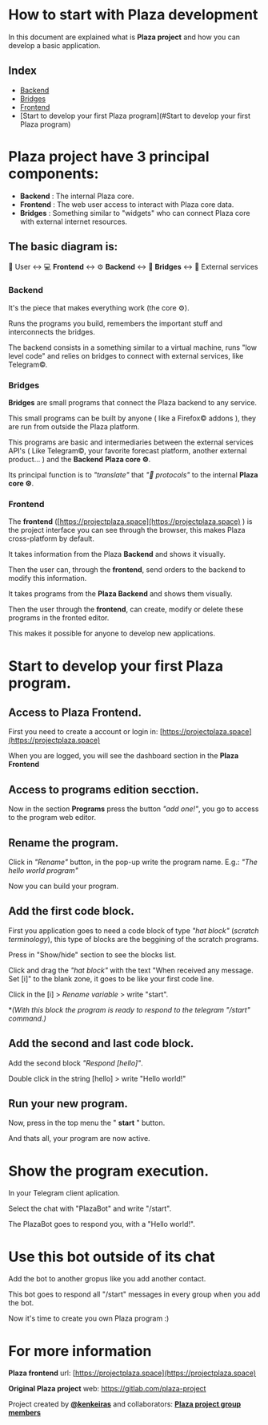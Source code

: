 # How to start with Plaza development

In this document are explained what is **Plaza project** and how you can develop a basic application.

## Index

 - [Backend](#Backend)
 - [Bridges](#Bridges) 
 - [Frontend](#Frontend)
 - [Start to develop your first Plaza program](#Start to develop your first Plaza program)

# Plaza project have 3 principal components:

- **Backend** : The internal Plaza core.
- **Frontend** : The web user access to interact with Plaza core data.
- **Bridges** : Something similar to "widgets" who can connect Plaza core with external internet resources.

## The basic diagram is:
👤 User ↔️ 💻 **Frontend** ↔️ ⚙️ **Backend** ↔️ 📡 **Bridges** ↔️ 📜 External services
    
### Backend

It's the piece that makes everything work (the core ⚙️).

Runs the programs you build, remembers the important stuff and interconnects the bridges.

The backend consists in a something similar to a  virtual machine, runs "low level code" and relies on bridges to connect with external services,
like Telegram©.

### Bridges

**Bridges** are small programs that connect the Plaza backend to any service.

This small programs can be built by anyone ( like a Firefox© addons ), they are run from outside the Plaza platform.

This programs are basic and intermediaries between the external services API's ( Like Telegram©, your favorite forecast platform, another external product... ) and the **Backend** **Plaza core ⚙️**.

Its principal function is to *"translate"* that *"📡 protocols"* to the internal **Plaza core ⚙️**. 

### Frontend

The **frontend** ([https://projectplaza.space](https://projectplaza.space) ) is the project interface you can see through the browser, this makes Plaza cross-platform by default.

It takes information from the Plaza **Backend** and shows it visually.

Then the user can, through the **frontend**, send orders to the backend to modify this information.

It takes programs from the **Plaza Backend** and shows them visually.

Then the user through the **frontend**, can create, modify or delete these programs in the fronted editor.

This makes it possible for anyone to develop new applications.

# Start to develop your first Plaza program.

## Access to Plaza Frontend.
First you need to create a account or login in:
[https://projectplaza.space](https://projectplaza.space)

When you are logged, you will see the dashboard section in the **Plaza Frontend**

## Access to programs edition secction.
Now in the section **Programs** press the button *"add one!"*, you go to access to the program web editor.

## Rename the program.
Click in *"Rename"* button, in the pop-up write the program name.
E.g.: *"The hello world program"*

Now you can build your program.
## Add the first code block.

First you application goes to need a code block of type *"hat block"* (*scratch terminology*), this type of blocks are the beggining of the scratch programs.

Press in "Show/hide" section to see the blocks list.

Click and drag the *"hat block"* with the text "When received any message. Set [i]" to the blank zone, it goes to be like your first code line.

Click in the [i] > *Rename variable* > write "start".

**(With this block the program is ready to respond to the telegram "/start" command.)*

## Add the second and last code block.

Add the second block *"Respond [hello]"*.

Double click in the string [hello] > write "Hello world!"

## Run your new program.
Now, press in the top menu the " **start** " button.

And thats all, your program are now active.

# Show the program execution.

In your Telegram client aplication.

Select the chat with "PlazaBot" and write "/start".

The PlazaBot goes to respond you, with a "Hello world!".

# Use this bot outside of its chat

Add the bot to another gropus like you add another contact.

This bot goes to respond all "/start" messages in every group when you add the bot.

Now it's time to create you own Plaza program :) 

# For more information

**Plaza frontend** url: [https://projectplaza.space](https://projectplaza.space)

**Original Plaza project** web: https://gitlab.com/plaza-project

Project created by **[@kenkeiras](https://gitlab.com/kenkeiras)** and collaborators: **[Plaza project group members](https://gitlab.com/groups/plaza-project/-/group_members)**
